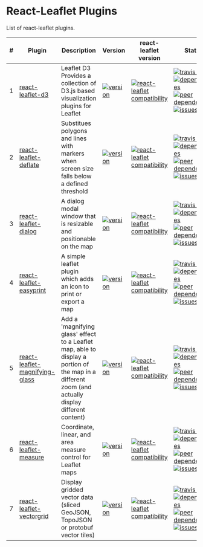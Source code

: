 # React-Leaflet Plugins

List of react-leaflet plugins.


| #		| Plugin	| Description	| Version	| react-leaflet version	| Status	| 		|
| ---:	| ---		|  ---			| ---		| ---					| ---		| ---	|
| 1		| [react-leaflet-d3](https://github.com/mhasbie/react-leaflet-d3)	| Leaflet D3 Provides a collection of D3.js based visualization plugins for Leaflet | [![version](https://img.shields.io/npm/v/react-leaflet-d3.svg?style=plastic)](http://npm.im/react-leaflet-d3)	| [![react-leaflet compatibility](https://img.shields.io/npm/dependency-version/react-leaflet-d3/peer/react-leaflet.svg?style=plastic)](https://github.com/mhasbie/react-leaflet-d3)	| [![travis build](https://img.shields.io/travis/mhasbie/react-leaflet-d3.svg?style=plastic)](https://travis-ci.org/mhasbie/react-leaflet-d3) [![dependencies](https://img.shields.io/david/mhasbie/react-leaflet-d3.svg?style=plastic)](https://david-dm.org/mhasbie/react-leaflet-d3) [![peer dependencies](https://img.shields.io/david/peer/mhasbie/react-leaflet-d3.svg?style=plastic)](https://david-dm.org/mhasbie/react-leaflet-d3?type=peer) [![issues](https://img.shields.io/github/issues/mhasbie/react-leaflet-d3.svg?style=plastic)](https://github.com/mhasbie/react-leaflet-d3/issues)	| [![downloads](https://img.shields.io/npm/dt/react-leaflet-d3.svg?style=plastic)](http://npm-stat.com/charts.html?package=react-leaflet-d3&from=2018-01-01) [![MIT License](https://img.shields.io/npm/l/react-leaflet-d3.svg?style=plastic)](http://opensource.org/licenses/MIT) 	|
| 2		| [react-leaflet-deflate](https://github.com/mhasbie/react-leaflet-deflate)	| Substitues polygons and lines with markers when screen size falls below a defined threshold | [![version](https://img.shields.io/npm/v/react-leaflet-deflate.svg?style=plastic)](http://npm.im/react-leaflet-deflate)	| [![react-leaflet compatibility](https://img.shields.io/npm/dependency-version/react-leaflet-deflate/peer/react-leaflet.svg?style=plastic)](https://github.com/mhasbie/react-leaflet-deflate)	| [![travis build](https://img.shields.io/travis/mhasbie/react-leaflet-deflate.svg?style=plastic)](https://travis-ci.org/mhasbie/react-leaflet-deflate) [![dependencies](https://img.shields.io/david/mhasbie/react-leaflet-deflate.svg?style=plastic)](https://david-dm.org/mhasbie/react-leaflet-deflate) [![peer dependencies](https://img.shields.io/david/peer/mhasbie/react-leaflet-deflate.svg?style=plastic)](https://david-dm.org/mhasbie/react-leaflet-deflate?type=peer) [![issues](https://img.shields.io/github/issues/mhasbie/react-leaflet-deflate.svg?style=plastic)](https://github.com/mhasbie/react-leaflet-deflate/issues)	| [![downloads](https://img.shields.io/npm/dt/react-leaflet-deflate.svg?style=plastic)](http://npm-stat.com/charts.html?package=react-leaflet-deflate&from=2018-01-01) [![MIT License](https://img.shields.io/npm/l/react-leaflet-deflate.svg?style=plastic)](http://opensource.org/licenses/MIT) 	|
| 3		| [react-leaflet-dialog](https://github.com/mhasbie/react-leaflet-dialog)	| A dialog modal window that is resizable and positionable on the map | [![version](https://img.shields.io/npm/v/react-leaflet-dialog.svg?style=plastic)](http://npm.im/react-leaflet-dialog)	| [![react-leaflet compatibility](https://img.shields.io/npm/dependency-version/react-leaflet-dialog/peer/react-leaflet.svg?style=plastic)](https://github.com/mhasbie/react-leaflet-dialog)	| [![travis build](https://img.shields.io/travis/mhasbie/react-leaflet-dialog.svg?style=plastic)](https://travis-ci.org/mhasbie/react-leaflet-dialog) [![dependencies](https://img.shields.io/david/mhasbie/react-leaflet-dialog.svg?style=plastic)](https://david-dm.org/mhasbie/react-leaflet-dialog) [![peer dependencies](https://img.shields.io/david/peer/mhasbie/react-leaflet-dialog.svg?style=plastic)](https://david-dm.org/mhasbie/react-leaflet-dialog?type=peer) [![issues](https://img.shields.io/github/issues/mhasbie/react-leaflet-dialog.svg?style=plastic)](https://github.com/mhasbie/react-leaflet-dialog/issues)	| [![downloads](https://img.shields.io/npm/dt/react-leaflet-dialog.svg?style=plastic)](http://npm-stat.com/charts.html?package=react-leaflet-dialog&from=2018-01-01) [![MIT License](https://img.shields.io/npm/l/react-leaflet-dialog.svg?style=plastic)](http://opensource.org/licenses/MIT) 	|
| 4		| [react-leaflet-easyprint](https://github.com/mhasbie/react-leaflet-easyprint)	| A simple leaflet plugin which adds an icon to print or export a map | [![version](https://img.shields.io/npm/v/react-leaflet-easyprint.svg?style=plastic)](http://npm.im/react-leaflet-easyprint)	| [![react-leaflet compatibility](https://img.shields.io/npm/dependency-version/react-leaflet-easyprint/peer/react-leaflet.svg?style=plastic)](https://github.com/mhasbie/react-leaflet-easyprint)	| [![travis build](https://img.shields.io/travis/mhasbie/react-leaflet-easyprint.svg?style=plastic)](https://travis-ci.org/mhasbie/react-leaflet-easyprint) [![dependencies](https://img.shields.io/david/mhasbie/react-leaflet-easyprint.svg?style=plastic)](https://david-dm.org/mhasbie/react-leaflet-easyprint) [![peer dependencies](https://img.shields.io/david/peer/mhasbie/react-leaflet-easyprint.svg?style=plastic)](https://david-dm.org/mhasbie/react-leaflet-easyprint?type=peer) [![issues](https://img.shields.io/github/issues/mhasbie/react-leaflet-easyprint.svg?style=plastic)](https://github.com/mhasbie/react-leaflet-easyprint/issues)	| [![downloads](https://img.shields.io/npm/dt/react-leaflet-easyprint.svg?style=plastic)](http://npm-stat.com/charts.html?package=react-leaflet-easyprint&from=2018-01-01) [![MIT License](https://img.shields.io/npm/l/react-leaflet-easyprint.svg?style=plastic)](http://opensource.org/licenses/MIT) 	|
| 5		| [react-leaflet-magnifying-glass](https://github.com/mhasbie/react-leaflet-magnifying-glass)	| Add a 'magnifying glass' effect to a Leaflet map, able to display a portion of the map in a different zoom (and actually display different content) | [![version](https://img.shields.io/npm/v/react-leaflet-magnifying-glass.svg?style=plastic)](http://npm.im/react-leaflet-magnifying-glass)	| [![react-leaflet compatibility](https://img.shields.io/npm/dependency-version/react-leaflet-magnifying-glass/peer/react-leaflet.svg?style=plastic)](https://github.com/mhasbie/react-leaflet-magnifying-glass)	| [![travis build](https://img.shields.io/travis/mhasbie/react-leaflet-magnifying-glass.svg?style=plastic)](https://travis-ci.org/mhasbie/react-leaflet-magnifying-glass) [![dependencies](https://img.shields.io/david/mhasbie/react-leaflet-magnifying-glass.svg?style=plastic)](https://david-dm.org/mhasbie/react-leaflet-magnifying-glass) [![peer dependencies](https://img.shields.io/david/peer/mhasbie/react-leaflet-magnifying-glass.svg?style=plastic)](https://david-dm.org/mhasbie/react-leaflet-magnifying-glass?type=peer) [![issues](https://img.shields.io/github/issues/mhasbie/react-leaflet-magnifying-glass.svg?style=plastic)](https://github.com/mhasbie/react-leaflet-magnifying-glass/issues)	| [![downloads](https://img.shields.io/npm/dt/react-leaflet-magnifying-glass.svg?style=plastic)](http://npm-stat.com/charts.html?package=react-leaflet-magnifying-glass&from=2018-01-01) [![MIT License](https://img.shields.io/npm/l/react-leaflet-magnifying-glass.svg?style=plastic)](http://opensource.org/licenses/MIT) 	|
| 6		| [react-leaflet-measure](https://github.com/mhasbie/react-leaflet-measure)	| Coordinate, linear, and area measure control for Leaflet maps | [![version](https://img.shields.io/npm/v/react-leaflet-measure.svg?style=plastic)](http://npm.im/react-leaflet-measure)	| [![react-leaflet compatibility](https://img.shields.io/npm/dependency-version/react-leaflet-measure/peer/react-leaflet.svg?style=plastic)](https://github.com/mhasbie/react-leaflet-measure)	| [![travis build](https://img.shields.io/travis/mhasbie/react-leaflet-measure.svg?style=plastic)](https://travis-ci.org/mhasbie/react-leaflet-measure) [![dependencies](https://img.shields.io/david/mhasbie/react-leaflet-measure.svg?style=plastic)](https://david-dm.org/mhasbie/react-leaflet-measure) [![peer dependencies](https://img.shields.io/david/peer/mhasbie/react-leaflet-measure.svg?style=plastic)](https://david-dm.org/mhasbie/react-leaflet-measure?type=peer) [![issues](https://img.shields.io/github/issues/mhasbie/react-leaflet-measure.svg?style=plastic)](https://github.com/mhasbie/react-leaflet-measure/issues)	| [![downloads](https://img.shields.io/npm/dt/react-leaflet-measure.svg?style=plastic)](http://npm-stat.com/charts.html?package=react-leaflet-measure&from=2018-01-01) [![MIT License](https://img.shields.io/npm/l/react-leaflet-measure.svg?style=plastic)](http://opensource.org/licenses/MIT) 	|
| 7		| [react-leaflet-vectorgrid](https://github.com/mhasbie/react-leaflet-vectorgrid)	| Display gridded vector data (sliced GeoJSON, TopoJSON or protobuf vector tiles) | [![version](https://img.shields.io/npm/v/react-leaflet-vectorgrid.svg?style=plastic)](http://npm.im/react-leaflet-vectorgrid)	| [![react-leaflet compatibility](https://img.shields.io/npm/dependency-version/react-leaflet-vectorgrid/peer/react-leaflet.svg?style=plastic)](https://github.com/mhasbie/react-leaflet-vectorgrid)	| [![travis build](https://img.shields.io/travis/mhasbie/react-leaflet-vectorgrid.svg?style=plastic)](https://travis-ci.org/mhasbie/react-leaflet-vectorgrid) [![dependencies](https://img.shields.io/david/mhasbie/react-leaflet-vectorgrid.svg?style=plastic)](https://david-dm.org/mhasbie/react-leaflet-vectorgrid) [![peer dependencies](https://img.shields.io/david/peer/mhasbie/react-leaflet-vectorgrid.svg?style=plastic)](https://david-dm.org/mhasbie/react-leaflet-vectorgrid?type=peer) [![issues](https://img.shields.io/github/issues/mhasbie/react-leaflet-vectorgrid.svg?style=plastic)](https://github.com/mhasbie/react-leaflet-vectorgrid/issues)	| [![downloads](https://img.shields.io/npm/dt/react-leaflet-vectorgrid.svg?style=plastic)](http://npm-stat.com/charts.html?package=react-leaflet-vectorgrid&from=2018-01-01) [![MIT License](https://img.shields.io/npm/l/react-leaflet-vectorgrid.svg?style=plastic)](http://opensource.org/licenses/MIT) 	|

